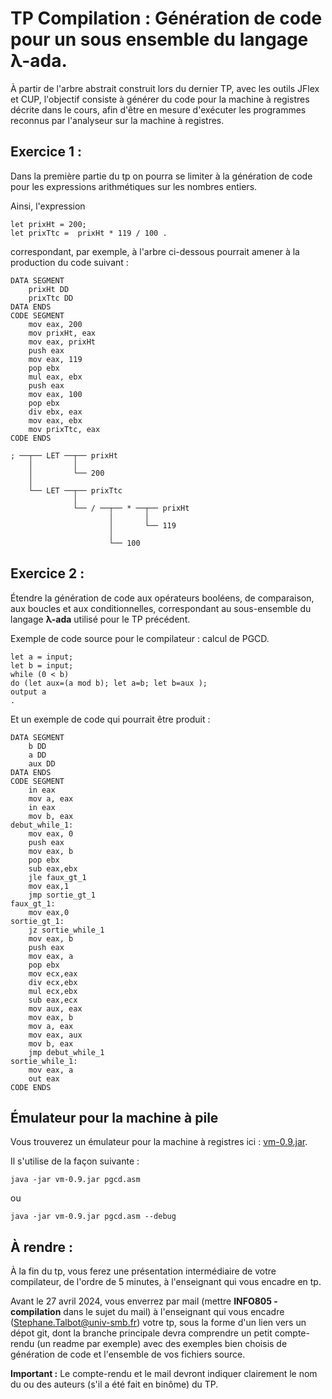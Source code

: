 # TP Compilation : Génération de code pour un sous ensemble du langage λ-ada.

À partir de l'arbre abstrait construit lors du dernier TP, avec les outils JFlex et CUP, l'objectif consiste à générer du code pour la machine à registres décrite dans le cours, afin d'être en mesure d'exécuter les programmes reconnus par l'analyseur sur la machine à registres.

## Exercice 1 :

Dans la première partie du tp on pourra se limiter à la génération de code pour les expressions arithmétiques sur les nombres entiers.

Ainsi, l'expression

```
let prixHt = 200;
let prixTtc =  prixHt * 119 / 100 .
```
correspondant, par exemple, à l'arbre ci-dessous pourrait amener à la production du code suivant :

```
DATA SEGMENT
	prixHt DD
	prixTtc DD
DATA ENDS
CODE SEGMENT
	mov eax, 200
	mov prixHt, eax
	mov eax, prixHt
	push eax
	mov eax, 119
	pop ebx
	mul eax, ebx
	push eax
	mov eax, 100
	pop ebx
	div ebx, eax
	mov eax, ebx
	mov prixTtc, eax
CODE ENDS
```
```
; ──┬── LET ──┬── prixHt
    │         │   
    │         └── 200
    │   
    └── LET ──┬── prixTtc
              │   
              └── / ──┬── * ──┬── prixHt
                      │       │   
                      │       └── 119
                      │   
                      └── 100
```

## Exercice 2 :

Étendre la génération de code aux opérateurs booléens, de comparaison, aux boucles et aux conditionnelles, correspondant au sous-ensemble du langage **λ-ada** utilisé pour le TP précédent.

Exemple de code source pour le compilateur : calcul de PGCD.

```
let a = input;
let b = input;
while (0 < b)
do (let aux=(a mod b); let a=b; let b=aux );
output a
.
```
Et un exemple de code qui pourrait être produit :

```
DATA SEGMENT
	b DD
	a DD
	aux DD
DATA ENDS
CODE SEGMENT
	in eax
	mov a, eax
	in eax
	mov b, eax
debut_while_1:
	mov eax, 0
	push eax
	mov eax, b
	pop ebx
	sub eax,ebx
	jle faux_gt_1
	mov eax,1
	jmp sortie_gt_1
faux_gt_1:
	mov eax,0
sortie_gt_1:
	jz sortie_while_1
	mov eax, b
	push eax
	mov eax, a
	pop ebx
	mov ecx,eax
	div ecx,ebx
	mul ecx,ebx
	sub eax,ecx
	mov aux, eax
	mov eax, b
	mov a, eax
	mov eax, aux
	mov b, eax
	jmp debut_while_1
sortie_while_1:
	mov eax, a
	out eax
CODE ENDS
```

## Émulateur pour la machine à pile

Vous trouverez un émulateur pour la machine à registres ici : [vm-0.9.jar](./vm-0.9.jar).

Il s'utilise de la façon suivante :

`java -jar vm-0.9.jar pgcd.asm`

ou

`java -jar vm-0.9.jar pgcd.asm --debug`

## À rendre :

À la fin du tp, vous ferez une présentation intermédiaire de votre compilateur, de l'ordre de 5 minutes, à l'enseignant qui vous encadre en tp.

Avant le 27 avril 2024, vous enverrez par mail (mettre **INFO805 - compilation** dans le sujet du mail) à l'enseignant qui vous encadre (Stephane.Talbot@univ-smb.fr) votre tp, sous la forme d'un lien vers un dépot git, dont la branche principale devra comprendre un petit compte-rendu (un readme par exemple) avec des exemples bien choisis de génération de code et l'ensemble de vos fichiers source.

**Important :** Le compte-rendu et le mail devront indiquer clairement le nom du ou des auteurs (s'il a été fait en binôme) du TP. 
